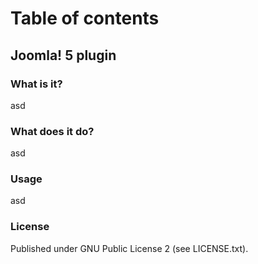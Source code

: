 # Table of contents

## Joomla! 5 plugin

### What is it?

asd

### What does it do?

asd

### Usage

asd

### License
Published under GNU Public License 2 (see LICENSE.txt).
